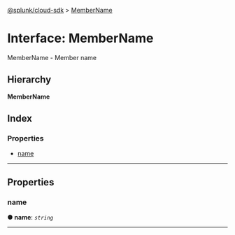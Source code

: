 [@splunk/cloud-sdk](../README.md) > [MemberName](../interfaces/membername.md)

# Interface: MemberName

MemberName - Member name

## Hierarchy

**MemberName**

## Index

### Properties

* [name](membername.md#name)

---

## Properties

<a id="name"></a>

###  name

**● name**: *`string`*

___

